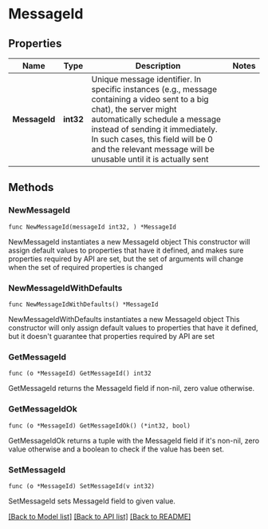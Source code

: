 # MessageId

## Properties

Name | Type | Description | Notes
------------ | ------------- | ------------- | -------------
**MessageId** | **int32** | Unique message identifier. In specific instances (e.g., message containing a video sent to a big chat), the server might automatically schedule a message instead of sending it immediately. In such cases, this field will be 0 and the relevant message will be unusable until it is actually sent | 

## Methods

### NewMessageId

`func NewMessageId(messageId int32, ) *MessageId`

NewMessageId instantiates a new MessageId object
This constructor will assign default values to properties that have it defined,
and makes sure properties required by API are set, but the set of arguments
will change when the set of required properties is changed

### NewMessageIdWithDefaults

`func NewMessageIdWithDefaults() *MessageId`

NewMessageIdWithDefaults instantiates a new MessageId object
This constructor will only assign default values to properties that have it defined,
but it doesn't guarantee that properties required by API are set

### GetMessageId

`func (o *MessageId) GetMessageId() int32`

GetMessageId returns the MessageId field if non-nil, zero value otherwise.

### GetMessageIdOk

`func (o *MessageId) GetMessageIdOk() (*int32, bool)`

GetMessageIdOk returns a tuple with the MessageId field if it's non-nil, zero value otherwise
and a boolean to check if the value has been set.

### SetMessageId

`func (o *MessageId) SetMessageId(v int32)`

SetMessageId sets MessageId field to given value.



[[Back to Model list]](../README.md#documentation-for-models) [[Back to API list]](../README.md#documentation-for-api-endpoints) [[Back to README]](../README.md)


